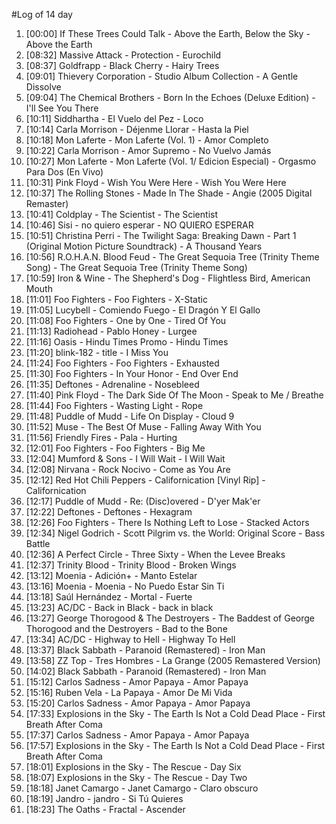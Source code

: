 #Log of 14 day

1. [00:00] If These Trees Could Talk - Above the Earth, Below the Sky - Above the Earth
1. [08:32] Massive Attack - Protection - Eurochild
1. [08:37] Goldfrapp - Black Cherry - Hairy Trees
1. [09:01] Thievery Corporation - Studio Album Collection - A Gentle Dissolve
1. [09:04] The Chemical Brothers - Born In the Echoes (Deluxe Edition) - I'll See You There
1. [10:11] Siddhartha - El Vuelo del Pez - Loco
1. [10:14] Carla Morrison - Déjenme Llorar - Hasta la Piel
1. [10:18] Mon Laferte - Mon Laferte (Vol. 1) - Amor Completo
1. [10:22] Carla Morrison - Amor Supremo - No Vuelvo Jamás
1. [10:27] Mon Laferte - Mon Laferte (Vol. 1/ Edicion Especial) - Orgasmo Para Dos (En Vivo)
1. [10:31] Pink Floyd - Wish You Were Here - Wish You Were Here
1. [10:37] The Rolling Stones - Made In The Shade - Angie (2005 Digital Remaster)
1. [10:41] Coldplay - The Scientist - The Scientist
1. [10:46] Sisi - no quiero esperar - NO QUIERO ESPERAR
1. [10:51] Christina Perri - The Twilight Saga: Breaking Dawn - Part 1 (Original Motion Picture Soundtrack) - A Thousand Years
1. [10:56] R.O.H.A.N. Blood Feud - The Great Sequoia Tree (Trinity Theme Song) - The Great Sequoia Tree (Trinity Theme Song)
1. [10:59] Iron & Wine - The Shepherd's Dog - Flightless Bird, American Mouth
1. [11:01] Foo Fighters - Foo Fighters - X-Static
1. [11:05] Lucybell - Comiendo Fuego - El Dragón Y El Gallo
1. [11:08] Foo Fighters - One by One - Tired Of You
1. [11:13] Radiohead - Pablo Honey - Lurgee
1. [11:16] Oasis - Hindu Times Promo - Hindu Times
1. [11:20] blink-182 - title - I Miss You
1. [11:24] Foo Fighters - Foo Fighters - Exhausted
1. [11:30] Foo Fighters - In Your Honor - End Over End
1. [11:35] Deftones - Adrenaline - Nosebleed
1. [11:40] Pink Floyd - The Dark Side Of The Moon - Speak to Me / Breathe
1. [11:44] Foo Fighters - Wasting Light - Rope
1. [11:48] Puddle of Mudd - Life On Display - Cloud 9
1. [11:52] Muse - The Best Of Muse - Falling Away With You
1. [11:56] Friendly Fires - Pala - Hurting
1. [12:01] Foo Fighters - Foo Fighters - Big Me
1. [12:04] Mumford & Sons - I Will Wait - I Will Wait
1. [12:08] Nirvana - Rock Nocivo - Come as You Are
1. [12:12] Red Hot Chili Peppers - Californication [Vinyl Rip] - Californication
1. [12:17] Puddle of Mudd - Re: (Disc)overed - D'yer Mak'er
1. [12:22] Deftones - Deftones - Hexagram
1. [12:26] Foo Fighters - There Is Nothing Left to Lose - Stacked Actors
1. [12:34] Nigel Godrich - Scott Pilgrim vs. the World: Original Score - Bass Battle
1. [12:36] A Perfect Circle - Three Sixty - When the Levee Breaks
1. [12:37] Trinity Blood - Trinity Blood - Broken Wings
1. [13:12] Moenia - Adición+ - Manto Estelar
1. [13:16] Moenia - Moenia - No Puedo Estar Sin Ti
1. [13:18] Saúl Hernández - Mortal - Fuerte
1. [13:23] AC/DC - Back in Black - back in black
1. [13:27] George Thorogood & The Destroyers - The Baddest of George Thorogood and the Destroyers - Bad to the Bone
1. [13:34] AC/DC - Highway to Hell - Highway To Hell
1. [13:37] Black Sabbath - Paranoid (Remastered) - Iron Man
1. [13:58] ZZ Top - Tres Hombres - La Grange (2005 Remastered Version)
1. [14:02] Black Sabbath - Paranoid (Remastered) - Iron Man
1. [15:12] Carlos Sadness - Amor Papaya - Amor Papaya
1. [15:16] Ruben Vela - La Papaya - Amor De Mi Vida
1. [15:20] Carlos Sadness - Amor Papaya - Amor Papaya
1. [17:33] Explosions in the Sky - The Earth Is Not a Cold Dead Place - First Breath After Coma
1. [17:37] Carlos Sadness - Amor Papaya - Amor Papaya
1. [17:57] Explosions in the Sky - The Earth Is Not a Cold Dead Place - First Breath After Coma
1. [18:01] Explosions in the Sky - The Rescue - Day Six
1. [18:07] Explosions in the Sky - The Rescue - Day Two
1. [18:18] Janet Camargo - Janet Camargo - Claro obscuro
1. [18:19] Jandro - jandro - Si Tú Quieres
1. [18:23] The Oaths - Fractal - Ascender
